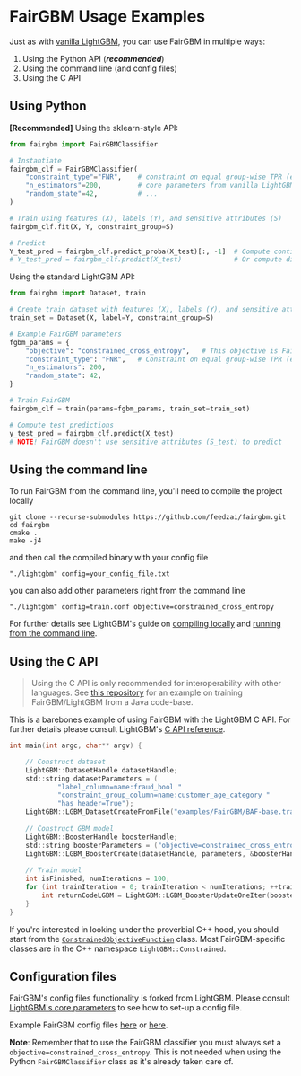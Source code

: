 # FairGBM Usage Examples

Just as with [vanilla LightGBM](https://github.com/microsoft/LightGBM/tree/master/examples), you can use FairGBM in multiple ways:
1. Using the Python API (**_recommended_**)
1. Using the command line (and config files)
1. Using the C API

## Using Python

**[Recommended]** Using the sklearn-style API:

```python
from fairgbm import FairGBMClassifier

# Instantiate
fairgbm_clf = FairGBMClassifier(
    "constraint_type"="FNR",    # constraint on equal group-wise TPR (equal opportunity)
    "n_estimators"=200,         # core parameters from vanilla LightGBM
    "random_state"=42,          # ...
)

# Train using features (X), labels (Y), and sensitive attributes (S)
fairgbm_clf.fit(X, Y, constraint_group=S)

# Predict
Y_test_pred = fairgbm_clf.predict_proba(X_test)[:, -1]  # Compute continuous class probabilities (recommended)
# Y_test_pred = fairgbm_clf.predict(X_test)             # Or compute discrete class predictions
```


Using the standard LightGBM API:

```python
from fairgbm import Dataset, train

# Create train dataset with features (X), labels (Y), and sensitive attributes (S)
train_set = Dataset(X, label=Y, constraint_group=S)

# Example FairGBM parameters
fgbm_params = {
    "objective": "constrained_cross_entropy",   # This objective is FairGBM's entry-point
    "constraint_type": "FNR",   # Constraint on equal group-wise TPR (equal opportunity)
    "n_estimators": 200,
    "random_state": 42,
}

# Train FairGBM
fairgbm_clf = train(params=fgbm_params, train_set=train_set)

# Compute test predictions
y_test_pred = fairgbm_clf.predict(X_test)
# NOTE! FairGBM doesn't use sensitive attributes (S_test) to predict
```


## Using the command line

To run FairGBM from the command line, you'll need to compile the project locally
```
git clone --recurse-submodules https://github.com/feedzai/fairgbm.git
cd fairgbm
cmake .
make -j4
```

and then call the compiled binary with your config file
```
"./lightgbm" config=your_config_file.txt
```

you can also add other parameters right from the command line
```
"./lightgbm" config=train.conf objective=constrained_cross_entropy
```

For further details see LightGBM's guide on [compiling locally](https://lightgbm.readthedocs.io/en/latest/Installation-Guide.html#installation-guide) and [running from the command line](https://lightgbm.readthedocs.io/en/latest/Quick-Start.html#run-lightgbm).


## Using the C API
> Using the C API is only recommended for interoperability with other languages. 
> See [this repository](https://github.com/feedzai/feedzai-openml-java/blob/master/openml-lightgbm/lightgbm-provider/src/main/java/com/feedzai/openml/provider/lightgbm/LightGBMBinaryClassificationModelTrainer.java#L126) 
> for an example on training FairGBM/LightGBM from a Java code-base.

This is a barebones example of using FairGBM with the LightGBM C API.
For further details please consult LightGBM's [C API reference](https://lightgbm.readthedocs.io/en/latest/C-API.html).

```c
int main(int argc, char** argv) {

    // Construct dataset
    LightGBM::DatasetHandle datasetHandle;
    std::string datasetParameters = (
            "label_column=name:fraud_bool "
            "constraint_group_column=name:customer_age_category "
            "has_header=True");
    LightGBM::LGBM_DatasetCreateFromFile("examples/FairGBM/BAF-base.train", datasetParameters, &datasetHandle);
    
    // Construct GBM model
    LightGBM::BoosterHandle boosterHandle;
    std::string boosterParameters = ("objective=constrained_cross_entropy constraint_type=fpr");  // Add other parameters as needed
    LightGBM::LGBM_BoosterCreate(datasetHandle, parameters, &boosterHandle)
    
    // Train model
    int isFinished, numIterations = 100;
    for (int trainIteration = 0; trainIteration < numIterations; ++trainIteration) {
        int returnCodeLGBM = LightGBM::LGBM_BoosterUpdateOneIter(boosterHandle, &isFinished);
    }
}
```

If you're interested in looking under the proverbial C++ hood, you should start from the 
[`ConstrainedObjectiveFunction`](/include/LightGBM/constrained_objective_function.h) class.
Most FairGBM-specific classes are in the C++ namespace `LightGBM::Constrained`.


## Configuration files

FairGBM's config files functionality is forked from LightGBM.
Please consult [LightGBM's core parameters](https://lightgbm.readthedocs.io/en/latest/Parameters.html#core-parameters) to see how to set-up a config file.

Example FairGBM config files [here](/examples/FairGBM/train.conf) or [here](/examples/FairGBM-other/train.conf).

**Note**: Remember that to use the FairGBM classifier you must always set a `objective=constrained_cross_entropy`. This is not needed when using the Python `FairGBMClassifier` class as it's 
already taken care of.
